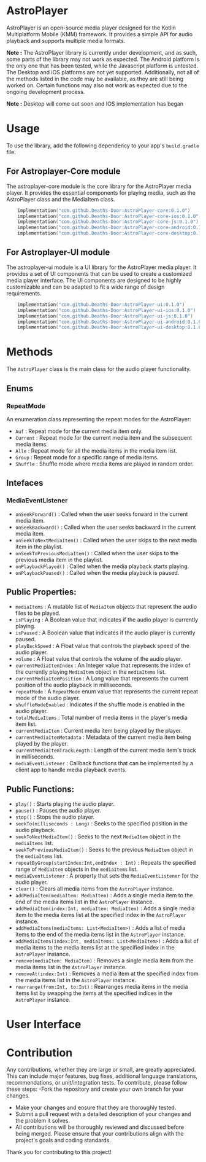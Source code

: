 # AstroPlayer
AstroPlayer is an open-source media player designed for the Kotlin Multiplatform Mobile (KMM) framework. It provides a simple API for audio playback and supports multiple media formats.

**Note :**  The AstroPlayer library is currently under development, and as such, some parts of the library may not work as expected. The Android platform is the only one that has been tested, while the Javascript platform is untested. The Desktop and iOS platforms are not yet supported. Additionally, not all of the methods listed in the code may be available, as they are still being worked on. Certain functions may also not work as expected due to the ongoing development process.

**Note :** Desktop will come out soon and IOS implementation has began

# Usage
To use the library, add the following dependency to your app's `build.gradle` file:

## **For Astroplayer-Core module**

The astroplayer-core module is the core library for the AstroPlayer media player. It provides the essential components for playing media, such as the AstroPlayer class and the MediaItem class.

```kotlin
    implementation("com.github.Deaths-Door:AstroPlayer-core:0.1.0")
    implementation("com.github.Deaths-Door:AstroPlayer-core-ios:0.1.0")
    implementation("com.github.Deaths-Door:AstroPlayer-core-js:0.1.0")
    implementation("com.github.Deaths-Door:AstroPlayer-core-android:0.1.0")
    implementation("com.github.Deaths-Door:AstroPlayer-core-desktop:0.1.0")
```

## **For Astroplayer-UI module**

The astroplayer-ui module is a UI library for the AstroPlayer media player. It provides a set of UI components that can be used to create a customized media player interface. The UI components are designed to be highly customizable and can be adapted to fit a wide range of design requirements.
```kotlin
    implementation("com.github.Deaths-Door:AstroPlayer-ui:0.1.0")
    implementation("com.github.Deaths-Door:AstroPlayer-ui-ios:0.1.0")
    implementation("com.github.Deaths-Door:AstroPlayer-ui-js:0.1.0")
    implementation("com.github.Deaths-Door:AstroPlayer-ui-android:0.1.0")
    implementation("com.github.Deaths-Door:AstroPlayer-ui-desktop:0.1.0")
```

# Methods

The `AstroPlayer` class is the main class for the audio player functionality.

## Enums 

### RepeatMode
An enumeration class representing the repeat modes for the AstroPlayer:

- `Auf` : Repeat mode for the current media item only.
- `Current` : Repeat mode for the current media item and the subsequent media items.
- `Alle` : Repeat mode for all the media items in the media item list.
- `Group` : Repeat mode for a specific range of media items.
- `Shuffle` : Shuffle mode where media items are played in random order.

## Intefaces 

### MediaEventListener 

- `onSeekForward()` : Called when the user seeks forward in the current media item.
- `onSeekBackward()` : Called when the user seeks backward in the current media item.
- `onSeekToNextMediaItem()` : Called when the user skips to the next media item in the playlist.
- `onSeekToPreviousMediaItem()` : Called when the user skips to the previous media item in the playlist.
- `onPlaybackPlayed()` : Called when the media playback starts playing.
- `onPlaybackPaused()` : Called when the media playback is paused.

## Public Properties:

- `mediaItems` : A mutable list of `MediaItem` objects that represent the audio files to be played.
- `isPlaying` : A Boolean value that indicates if the audio player is currently playing.
- `isPaused` : A Boolean value that indicates if the audio player is currently paused.
- `playBackSpeed` : A Float value that controls the playback speed of the audio player.
- `volume` : A Float value that controls the volume of the audio player.
- `currentMediaItemIndex` : An Integer value that represents the index of the currently playing `MediaItem` object in the `mediaItems` list.
- `currentMediaItemPosition` : A Long value that represents the current position of the audio playback in milliseconds.
- `repeatMode` : A `RepeatMode` enum value that represents the current repeat mode of the audio player.
- `shuffleModeEnabled` : Indicates if the shuffle mode is enabled in the audio player.
- `totalMediaItems` : Total number of media items in the player's media item list.
- `currentMediaItem` : Current media item being played by the player.
- `currentMediaItemMetadata` : Metadata of the current media item being played by the player.
- `currentMediaItemTrackLength` : Length of the current media item's track in milliseconds.
- `mediaEventListener` : Callback functions that can be implemented by a client app to handle media playback events.

## Public Functions:
- `play()` : Starts playing the audio player.
- `pause()` : Pauses the audio player.
- `stop()` : Stops the audio player.
- `seekTo(milliseconds : Long)` : Seeks to the specified position in the audio playback.
- `seekToNextMediaItem()` : Seeks to the next `MediaItem` object in the `mediaItems` list.
- `seekToPreviousMediaItem()` : Seeks to the previous `MediaItem` object in the `mediaItems` list.
- `repeatByGroup(startIndex:Int,endIndex : Int)` : Repeats the specified range of `MediaItem` objects in the `mediaItems` list.
- `mediaEventListener` : A property that sets the `MediaEventListener` for the audio player.
- `clear()` : Clears all media items from the `AstroPlayer` instance.
- `addMediaItem(mediaItem: MediaItem)` : Adds a single media item to the end of the media items list in the `AstroPlayer` instance.
- `addMediaItem(index:Int, mediaItem: MediaItem)` : Adds a single media item to the media items list at the specified index in the `AstroPlayer` instance.
- `addMediaItems(mediaItems: List<MediaItem>)` : Adds a list of media items to the end of the media items list in the `AstroPlayer` instance.
- `addMediaItems(index:Int, mediaItems: List<MediaItem>)` : Adds a list of media items to the media items list at the specified index in the `AstroPlayer` instance.
- `remove(mediaItem: MediaItem)` : Removes a single media item from the media items list in the `AstroPlayer` instance.
- `removeAt(index:Int)` : Removes a media item at the specified index from the media items list in the `AstroPlayer` instance.
-  `rearrange(from:Int, to:Int)` : Rearranges media items in the media items list by swapping the items at the specified indices in the `AstroPlayer` instance.


# User Interface

# Contribution
 Any contributions, whether they are large or small, are greatly appreciated. This can include major features, bug fixes, additional language translations, recommendations, or unit/integration tests.
To contribute, please follow these steps:
-Fork the repository and create your own branch for your changes.
- Make your changes and ensure that they are thoroughly tested.
- Submit a pull request with a detailed description of your changes and the problem it solves.
- All contributions will be thoroughly reviewed and discussed before being merged. Please ensure that your contributions align with the project's goals and coding standards.

Thank you for contributing to this project!
